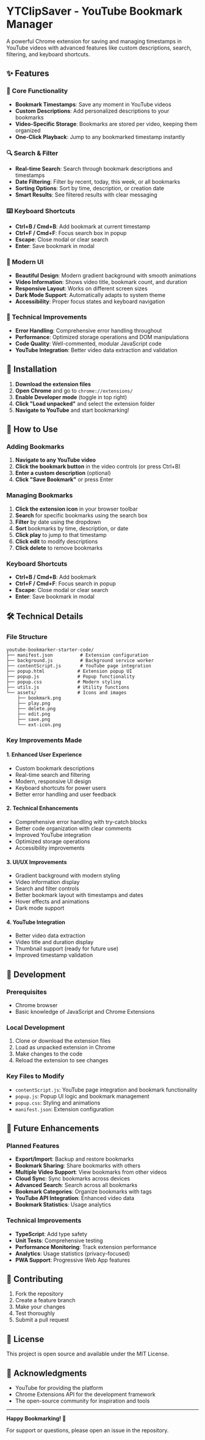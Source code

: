# YTClipSaver - YouTube Bookmark Manager

A powerful Chrome extension for saving and managing timestamps in YouTube videos with advanced features like custom descriptions, search, filtering, and keyboard shortcuts.

## ✨ Features

### 🎯 Core Functionality
- **Bookmark Timestamps**: Save any moment in YouTube videos
- **Custom Descriptions**: Add personalized descriptions to your bookmarks
- **Video-Specific Storage**: Bookmarks are stored per video, keeping them organized
- **One-Click Playback**: Jump to any bookmarked timestamp instantly

### 🔍 Search & Filter
- **Real-time Search**: Search through bookmark descriptions and timestamps
- **Date Filtering**: Filter by recent, today, this week, or all bookmarks
- **Sorting Options**: Sort by time, description, or creation date
- **Smart Results**: See filtered results with clear messaging

### ⌨️ Keyboard Shortcuts
- **Ctrl+B / Cmd+B**: Add bookmark at current timestamp
- **Ctrl+F / Cmd+F**: Focus search box in popup
- **Escape**: Close modal or clear search
- **Enter**: Save bookmark in modal

### 🎨 Modern UI
- **Beautiful Design**: Modern gradient background with smooth animations
- **Video Information**: Shows video title, bookmark count, and duration
- **Responsive Layout**: Works on different screen sizes
- **Dark Mode Support**: Automatically adapts to system theme
- **Accessibility**: Proper focus states and keyboard navigation

### 🔧 Technical Improvements
- **Error Handling**: Comprehensive error handling throughout
- **Performance**: Optimized storage operations and DOM manipulations
- **Code Quality**: Well-commented, modular JavaScript code
- **YouTube Integration**: Better video data extraction and validation

## 🚀 Installation

1. **Download the extension files**
2. **Open Chrome** and go to `chrome://extensions/`
3. **Enable Developer mode** (toggle in top right)
4. **Click "Load unpacked"** and select the extension folder
5. **Navigate to YouTube** and start bookmarking!

## 📖 How to Use

### Adding Bookmarks
1. **Navigate to any YouTube video**
2. **Click the bookmark button** in the video controls (or press Ctrl+B)
3. **Enter a custom description** (optional)
4. **Click "Save Bookmark"** or press Enter

### Managing Bookmarks
1. **Click the extension icon** in your browser toolbar
2. **Search** for specific bookmarks using the search box
3. **Filter** by date using the dropdown
4. **Sort** bookmarks by time, description, or date
5. **Click play** to jump to that timestamp
6. **Click edit** to modify descriptions
7. **Click delete** to remove bookmarks

### Keyboard Shortcuts
- **Ctrl+B / Cmd+B**: Add bookmark
- **Ctrl+F / Cmd+F**: Focus search in popup
- **Escape**: Close modal or clear search
- **Enter**: Save bookmark in modal

## 🛠️ Technical Details

### File Structure
```
youtube-bookmarker-starter-code/
├── manifest.json          # Extension configuration
├── background.js          # Background service worker
├── contentScript.js       # YouTube page integration
├── popup.html            # Extension popup UI
├── popup.js              # Popup functionality
├── popup.css             # Modern styling
├── utils.js              # Utility functions
└── assets/               # Icons and images
    ├── bookmark.png
    ├── play.png
    ├── delete.png
    ├── edit.png
    ├── save.png
    └── ext-icon.png
```

### Key Improvements Made

#### 1. **Enhanced User Experience**
- Custom bookmark descriptions
- Real-time search and filtering
- Modern, responsive UI design
- Keyboard shortcuts for power users
- Better error handling and user feedback

#### 2. **Technical Enhancements**
- Comprehensive error handling with try-catch blocks
- Better code organization with clear comments
- Improved YouTube integration
- Optimized storage operations
- Accessibility improvements

#### 3. **UI/UX Improvements**
- Gradient background with modern styling
- Video information display
- Search and filter controls
- Better bookmark layout with timestamps and dates
- Hover effects and animations
- Dark mode support

#### 4. **YouTube Integration**
- Better video data extraction
- Video title and duration display
- Thumbnail support (ready for future use)
- Improved timestamp validation

## 🔧 Development

### Prerequisites
- Chrome browser
- Basic knowledge of JavaScript and Chrome Extensions

### Local Development
1. Clone or download the extension files
2. Load as unpacked extension in Chrome
3. Make changes to the code
4. Reload the extension to see changes

### Key Files to Modify
- `contentScript.js`: YouTube page integration and bookmark functionality
- `popup.js`: Popup UI logic and bookmark management
- `popup.css`: Styling and animations
- `manifest.json`: Extension configuration

## 🎯 Future Enhancements

### Planned Features
- **Export/Import**: Backup and restore bookmarks
- **Bookmark Sharing**: Share bookmarks with others
- **Multiple Video Support**: View bookmarks from other videos
- **Cloud Sync**: Sync bookmarks across devices
- **Advanced Search**: Search across all bookmarks
- **Bookmark Categories**: Organize bookmarks with tags
- **YouTube API Integration**: Enhanced video data
- **Bookmark Statistics**: Usage analytics

### Technical Improvements
- **TypeScript**: Add type safety
- **Unit Tests**: Comprehensive testing
- **Performance Monitoring**: Track extension performance
- **Analytics**: Usage statistics (privacy-focused)
- **PWA Support**: Progressive Web App features

## 🤝 Contributing

1. Fork the repository
2. Create a feature branch
3. Make your changes
4. Test thoroughly
5. Submit a pull request

## 📄 License

This project is open source and available under the MIT License.

## 🙏 Acknowledgments

- YouTube for providing the platform
- Chrome Extensions API for the development framework
- The open-source community for inspiration and tools

---

**Happy Bookmarking! 🎉**

For support or questions, please open an issue in the repository. 